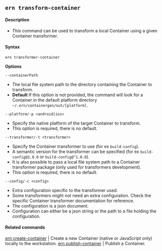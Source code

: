 ## `ern transform-container`

#### Description

* This command can be used to transform a local Container using a given Container transformer.

#### Syntax

`ern transformer-container`  

**Options**  

`--containerPath`

* The local file system path to the directory containing the Container to transform.
* **Default**  If this option is not provided, the command will look for a Container in the default platform directory `~/.ern/containergen/out/[platform]`.

`--platform/-p <android|ios>`

* Specify the native platform of the target Container to transform.
* This option is required, there is no default.

`--transformer/-t <transformer>`

* Specify the Container transformer to use (for ex `build-config`).
* A semantic version for the transformer can be specified (for ex `build-config@1.0.0` or `build-config@^1.0.0`).
* It is also possible to pass a local file system path to a Container transformer package (only used for transformers development).
* This option is required, there is no default.

`--config/-c <config>`

* Extra configuration specific to the transformer used.
* Some transformers might not need an extra configuration. Check the specific Container transformer documentation for reference.
* The configuration is a json document.
* Configuration can either be a json string or the path to a file holding the configuration.

#### Related commands

[ern create-container] | Create a new Container (native or JavaScript only) locally to the workstation.
[ern publish-container] | Publish a Container.

[ern create-container]: ./create-container.md
[ern publish-container]: ./publish-container.md